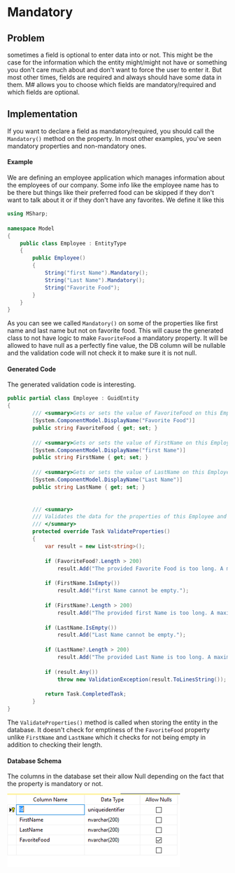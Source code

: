 # Mandatory

## Problem

sometimes a field is optional to enter data into or not.
This might be the case for the information which the entity might/might not have or something you don't care much about and don't want to force the user to enter it.
But most other times, fields are required and always should have some data in them.
M# allows you to choose which fields are mandatory/required and which fields are optional.

## Implementation

If you want to declare a field as mandatory/required, you should call the `Mandatory()` method on the property.
In most other examples, you've seen mandatory properties and non-mandatory ones.

#### Example

We are defining an employee application which manages information about the employees of our company.
Some info like the employee name has to be there but things like their preferred food can be skipped if they don't want to talk about it or if they don't have any favorites.
We define it like this

```csharp
using MSharp;

namespace Model
{
    public class Employee : EntityType
    {
        public Employee()
        {
            String("first Name").Mandatory();
            String("Last Name").Mandatory();
            String("Favorite Food");
        }
    }
}

```

As you can see we called `Mandatory()` on some of the properties like first name and last name but not on favorite food.
This will cause the generated class to not have logic to make `FavoriteFood` a mandatory property.
It will be allowed to have null as a perfectly fine value, the DB column will be nullable and the validation code will not check it to make sure it is not null.

#### Generated Code

The generated validation code is interesting.

```csharp
public partial class Employee : GuidEntity
{
        /// <summary>Gets or sets the value of FavoriteFood on this Employee instance.</summary>
        [System.ComponentModel.DisplayName("Favorite Food")]
        public string FavoriteFood { get; set; }
        
        /// <summary>Gets or sets the value of FirstName on this Employee instance.</summary>
        [System.ComponentModel.DisplayName("first Name")]
        public string FirstName { get; set; }
        
        /// <summary>Gets or sets the value of LastName on this Employee instance.</summary>
        [System.ComponentModel.DisplayName("Last Name")]
        public string LastName { get; set; }
        
        
        /// <summary>
        /// Validates the data for the properties of this Employee and throws a ValidationException if an error is detected.<para/>
        /// </summary>
        protected override Task ValidateProperties()
        {
            var result = new List<string>();
            
            if (FavoriteFood?.Length > 200)
                result.Add("The provided Favorite Food is too long. A maximum of 200 characters is acceptable.");
            
            if (FirstName.IsEmpty())
                result.Add("first Name cannot be empty.");
            
            if (FirstName?.Length > 200)
                result.Add("The provided first Name is too long. A maximum of 200 characters is acceptable.");
            
            if (LastName.IsEmpty())
                result.Add("Last Name cannot be empty.");
            
            if (LastName?.Length > 200)
                result.Add("The provided Last Name is too long. A maximum of 200 characters is acceptable.");
            
            if (result.Any())
                throw new ValidationException(result.ToLinesString());
            
            return Task.CompletedTask;
        }
}
```

The `ValidateProperties()` method is called when storing the entity in the database.
It doesn't check for emptiness of the `FavoriteFood` property unlike `FirstName` and `LastName` which it checks for not being empty in addition to checking their length.

#### Database Schema

The columns in the database set their allow Null depending on the fact that the property is mandatory or not.

![mandatory properties](images/mandatory.PNG)

